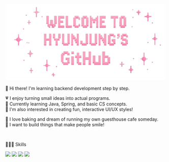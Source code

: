 <p align="center">
  <img src="https://github.com/guswjd8694/guswjd8694/blob/main/welcome.png?raw=true" alt="Welcome Banner" width="500"/>
</p>


🌷 Hi there! I'm learning backend development step by step.

💗 I enjoy turning small ideas into actual programs.  
📖 Currently learning Java, Spring, and basic CS concepts.  
🎀 I'm also interested in creating fun, interactive UI/UX styles!

🧁 I love baking and dream of running my own guesthouse cafe someday.  
💫 I want to build things that make people smile!

<br>

👩🏻‍💻 Skills

<p>
  <img src="https://img.shields.io/badge/java-007396?style=flat-square&logo=OpenJDK&logoColor=white">
  <img src="https://img.shields.io/badge/HTML5-E34F26?style=flat-square&logo=HTML5&logoColor=white">
  <img src="https://img.shields.io/badge/CSS3-1572B6?style=flat-square&logo=CSS3&logoColor=white">
  <img src="https://img.shields.io/badge/JavaScript-F7DF1E?style=flat-square&logo=JavaScript&logoColor=white">  
</p>
